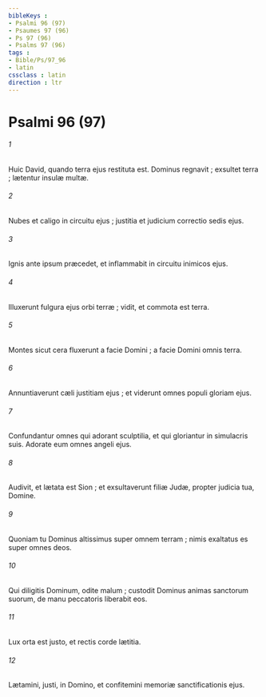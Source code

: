 ```yaml
---
bibleKeys : 
- Psalmi 96 (97)
- Psaumes 97 (96)
- Ps 97 (96)
- Psalms 97 (96)
tags : 
- Bible/Ps/97_96
- latin
cssclass : latin
direction : ltr
---
```


# Psalmi 96 (97)

###### 1
Huic David, quando terra ejus restituta est. Dominus regnavit ; exsultet terra ; lætentur insulæ multæ.
###### 2
Nubes et caligo in circuitu ejus ; justitia et judicium correctio sedis ejus.
###### 3
Ignis ante ipsum præcedet, et inflammabit in circuitu inimicos ejus.
###### 4
Illuxerunt fulgura ejus orbi terræ ; vidit, et commota est terra.
###### 5
Montes sicut cera fluxerunt a facie Domini ; a facie Domini omnis terra.
###### 6
Annuntiaverunt cæli justitiam ejus ; et viderunt omnes populi gloriam ejus.
###### 7
Confundantur omnes qui adorant sculptilia, et qui gloriantur in simulacris suis. Adorate eum omnes angeli ejus.
###### 8
Audivit, et lætata est Sion ; et exsultaverunt filiæ Judæ, propter judicia tua, Domine.
###### 9
Quoniam tu Dominus altissimus super omnem terram ; nimis exaltatus es super omnes deos.
###### 10
Qui diligitis Dominum, odite malum ; custodit Dominus animas sanctorum suorum, de manu peccatoris liberabit eos.
###### 11
Lux orta est justo, et rectis corde lætitia.
###### 12
Lætamini, justi, in Domino, et confitemini memoriæ sanctificationis ejus.
